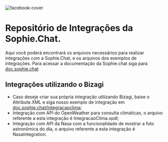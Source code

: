 ![facebook-cover](https://user-images.githubusercontent.com/16026583/69733896-db046700-110c-11ea-9d6b-5191051ce4f2.png)

# Repositório de Integrações da Sophie.Chat.
Aqui você poderá encontrará os arquivos necessários para realizar integrações com a Sophie.Chat, e os arquivos dos exemplos de integrações.
Para acessar a documentação da Sophie.chat siga para [doc.sophie.chat](https://doc.sophie.chat/pt/)

## Integrações utilizando o Bizagi

- Caso deseje criar sua própria integração utilizando Bizagi, baixe o Attribute.XML e siga nosso exemplo de integração em [doc.sophie.chat/integracaoclima](https://doc.sophie.chat/pt/index.php/integracao-api-clima/);
- Integração com API do OpenWeather para consulta climáticas, o arquivo referente a esta integração é IntegracaoClima.xpdl;
- Integração com API da Nasa com a funcionalidade de mostrar a foto astronômica do dia, o arquivo referente a esta integração é NasaIntegration.
